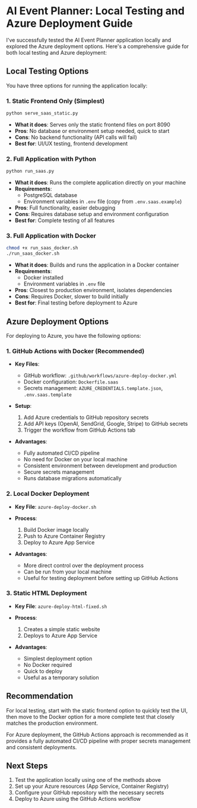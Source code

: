 # AI Event Planner: Local Testing and Azure Deployment Guide

I've successfully tested the AI Event Planner application locally and explored the Azure deployment options. Here's a comprehensive guide for both local testing and Azure deployment:

## Local Testing Options

You have three options for running the application locally:

### 1. Static Frontend Only (Simplest)
```bash
python serve_saas_static.py
```
- **What it does**: Serves only the static frontend files on port 8090
- **Pros**: No database or environment setup needed, quick to start
- **Cons**: No backend functionality (API calls will fail)
- **Best for**: UI/UX testing, frontend development

### 2. Full Application with Python
```bash
python run_saas.py
```
- **What it does**: Runs the complete application directly on your machine
- **Requirements**: 
  - PostgreSQL database
  - Environment variables in `.env` file (copy from `.env.saas.example`)
- **Pros**: Full functionality, easier debugging
- **Cons**: Requires database setup and environment configuration
- **Best for**: Complete testing of all features

### 3. Full Application with Docker
```bash
chmod +x run_saas_docker.sh
./run_saas_docker.sh
```
- **What it does**: Builds and runs the application in a Docker container
- **Requirements**:
  - Docker installed
  - Environment variables in `.env` file
- **Pros**: Closest to production environment, isolates dependencies
- **Cons**: Requires Docker, slower to build initially
- **Best for**: Final testing before deployment to Azure

## Azure Deployment Options

For deploying to Azure, you have the following options:

### 1. GitHub Actions with Docker (Recommended)
- **Key Files**: 
  - GitHub workflow: `.github/workflows/azure-deploy-docker.yml`
  - Docker configuration: `Dockerfile.saas`
  - Secrets management: `AZURE_CREDENTIALS.template.json`, `.env.saas.template`

- **Setup**:
  1. Add Azure credentials to GitHub repository secrets
  2. Add API keys (OpenAI, SendGrid, Google, Stripe) to GitHub secrets
  3. Trigger the workflow from GitHub Actions tab

- **Advantages**:
  - Fully automated CI/CD pipeline
  - No need for Docker on your local machine
  - Consistent environment between development and production
  - Secure secrets management
  - Runs database migrations automatically

### 2. Local Docker Deployment
- **Key File**: `azure-deploy-docker.sh`

- **Process**:
  1. Build Docker image locally
  2. Push to Azure Container Registry
  3. Deploy to Azure App Service

- **Advantages**:
  - More direct control over the deployment process
  - Can be run from your local machine
  - Useful for testing deployment before setting up GitHub Actions

### 3. Static HTML Deployment
- **Key File**: `azure-deploy-html-fixed.sh`

- **Process**:
  1. Creates a simple static website
  2. Deploys to Azure App Service

- **Advantages**:
  - Simplest deployment option
  - No Docker required
  - Quick to deploy
  - Useful as a temporary solution

## Recommendation

For local testing, start with the static frontend option to quickly test the UI, then move to the Docker option for a more complete test that closely matches the production environment.

For Azure deployment, the GitHub Actions approach is recommended as it provides a fully automated CI/CD pipeline with proper secrets management and consistent deployments.

## Next Steps

1. Test the application locally using one of the methods above
2. Set up your Azure resources (App Service, Container Registry)
3. Configure your GitHub repository with the necessary secrets
4. Deploy to Azure using the GitHub Actions workflow
